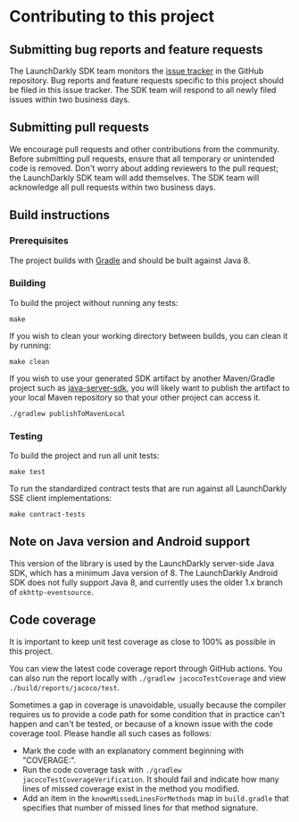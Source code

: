 # Contributing to this project

## Submitting bug reports and feature requests

The LaunchDarkly SDK team monitors the [issue tracker](https://github.com/launchdarkly/okhttp-eventsource/issues) in the GitHub repository. Bug reports and feature requests specific to this project should be filed in this issue tracker. The SDK team will respond to all newly filed issues within two business days.

## Submitting pull requests

We encourage pull requests and other contributions from the community. Before submitting pull requests, ensure that all temporary or unintended code is removed. Don't worry about adding reviewers to the pull request; the LaunchDarkly SDK team will add themselves. The SDK team will acknowledge all pull requests within two business days.

## Build instructions
 
### Prerequisites
 
The project builds with [Gradle](https://gradle.org/) and should be built against Java 8.
 
### Building

To build the project without running any tests:
```
make
```

If you wish to clean your working directory between builds, you can clean it by running:
```
make clean
```

If you wish to use your generated SDK artifact by another Maven/Gradle project such as [java-server-sdk](https://github.com/launchdarkly/java-server-sdk), you will likely want to publish the artifact to your local Maven repository so that your other project can access it.
```
./gradlew publishToMavenLocal
```

### Testing
 
To build the project and run all unit tests:
```
make test
```

To run the standardized contract tests that are run against all LaunchDarkly SSE client implementations:
```
make contract-tests
```

## Note on Java version and Android support

This version of the library is used by the LaunchDarkly server-side Java SDK, which has a minimum Java version of 8. The LaunchDarkly Android SDK does not fully support Java 8, and currently uses the older 1.x branch of `okhttp-eventsource`.

## Code coverage

It is important to keep unit test coverage as close to 100% as possible in this project.

You can view the latest code coverage report through GitHub actions. You can also run the report locally with `./gradlew jacocoTestCoverage` and view `./build/reports/jacoco/test`.

Sometimes a gap in coverage is unavoidable, usually because the compiler requires us to provide a code path for some condition that in practice can't happen and can't be tested, or because of a known issue with the code coverage tool. Please handle all such cases as follows:

* Mark the code with an explanatory comment beginning with "COVERAGE:".
* Run the code coverage task with `./gradlew jacocoTestCoverageVerification`. It should fail and indicate how many lines of missed coverage exist in the method you modified.
* Add an item in the `knownMissedLinesForMethods` map in `build.gradle` that specifies that number of missed lines for that method signature.
